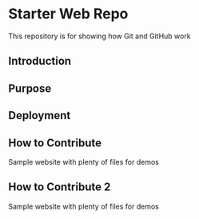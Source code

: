 # Starter Web Repo

This repository is for showing how Git and GitHub work

## Introduction

## Purpose

## Deployment

## How to Contribute
Sample website with plenty of files for demos

## How to Contribute 2
Sample website with plenty of files for demos